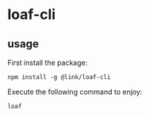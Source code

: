 # loaf-cli

## usage

First install the package:

```shell
npm install -g @link/loaf-cli
```

Execute the following command to enjoy:

```shell
loaf
```

